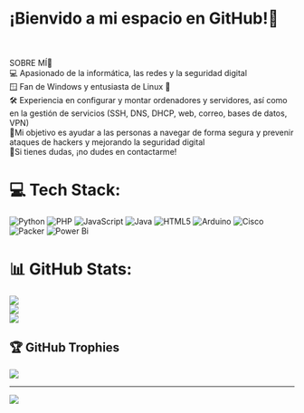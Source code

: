 # ¡Bienvido a mi espacio en GitHub!🚀
<br><br>SOBRE MÍ👋<br>💻 Apasionado de la informática, las redes y la seguridad digital<br>🪟 Fan de Windows y entusiasta de Linux 🐧<br>🛠 Experiencia en configurar y montar ordenadores y servidores, así como en la gestión de servicios (SSH, DNS, DHCP, web, correo, bases de datos, VPN)<br>🎯Mi objetivo es ayudar a las personas a navegar de forma segura y prevenir ataques de hackers y mejorando la seguridad digital<br>💬Si tienes dudas, ¡no dudes en contactarme!


# 💻 Tech Stack:
![Python](https://img.shields.io/badge/python-3670A0?style=for-the-badge&logo=python&logoColor=ffdd54) ![PHP](https://img.shields.io/badge/php-%23777BB4.svg?style=for-the-badge&logo=php&logoColor=white) ![JavaScript](https://img.shields.io/badge/javascript-%23323330.svg?style=for-the-badge&logo=javascript&logoColor=%23F7DF1E) ![Java](https://img.shields.io/badge/java-%23ED8B00.svg?style=for-the-badge&logo=openjdk&logoColor=white) ![HTML5](https://img.shields.io/badge/html5-%23E34F26.svg?style=for-the-badge&logo=html5&logoColor=white) ![Arduino](https://img.shields.io/badge/-Arduino-00979D?style=for-the-badge&logo=Arduino&logoColor=white) ![Cisco](https://img.shields.io/badge/cisco-%23049fd9.svg?style=for-the-badge&logo=cisco&logoColor=black) ![Packer](https://img.shields.io/badge/packer-%23E7EEF0.svg?style=for-the-badge&logo=packer&logoColor=%2302A8EF) ![Power Bi](https://img.shields.io/badge/power_bi-F2C811?style=for-the-badge&logo=powerbi&logoColor=black)
# 📊 GitHub Stats:
![](https://github-readme-stats.vercel.app/api?username=Rostam&theme=dark&hide_border=false&include_all_commits=false&count_private=false)<br/>
![](https://nirzak-streak-stats.vercel.app/?user=Rostam&theme=dark&hide_border=false)<br/>
![](https://github-readme-stats.vercel.app/api/top-langs/?username=Rostam&theme=dark&hide_border=false&include_all_commits=false&count_private=false&layout=compact)

## 🏆 GitHub Trophies
![](https://github-profile-trophy.vercel.app/?username=Rostam&theme=radical&no-frame=false&no-bg=true&margin-w=4)

---
[![](https://visitcount.itsvg.in/api?id=Rostam&icon=0&color=0)](https://visitcount.itsvg.in)

<!-- Proudly created with GPRM ( https://gprm.itsvg.in ) -->
